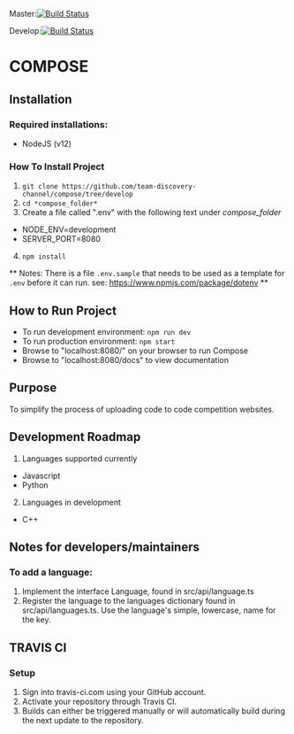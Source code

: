 Master:[![Build Status](https://travis-ci.org/team-discovery-channel/compose.svg?branch=master)](https://travis-ci.org/team-discovery-channel/compose)

Develop:[![Build Status](https://travis-ci.org/team-discovery-channel/compose.svg?branch=develop)](https://travis-ci.org/team-discovery-channel/compose)

# COMPOSE


## Installation
### Required installations:
* NodeJS (v12)

### How To Install Project
1. `git clone https://github.com/team-discovery-channel/compose/tree/develop`
2. `cd *compose_folder*`
3.  Create a file called ".env" with the following text under *compose_folder*
  * NODE_ENV=development
  * SERVER_PORT=8080
4. `npm install`

**  Notes: There is a file `.env.sample` that needs to be used as a template for `.env` before it can run.
see: https://www.npmjs.com/package/dotenv **

## How to Run Project
* To run development environment: `npm run dev`
* To run production environment: `npm start`
* Browse to "localhost:8080/" on your browser to run Compose
* Browse to "localhost:8080/docs" to view documentation

## Purpose
To simplify the process of uploading code to code competition websites.

## Development Roadmap
1. Languages supported currently
  * Javascript
  * Python
2. Languages in development
  * C++

## Notes for developers/maintainers
### To add a language:
1. Implement the interface Language, found in src/api/language.ts
2. Register the language to the languages dictionary found in src/api/languages.ts. Use the language's simple, lowercase, name for the key.

## TRAVIS CI
### Setup
1. Sign into travis-ci.com using your GitHub account.
2. Activate your repository through Travis CI.
3. Builds can either be triggered manually or will automatically build during the next update to the repository.
